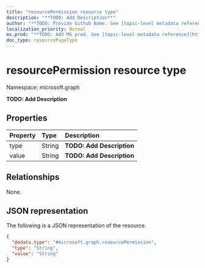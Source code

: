 ```yaml
---
title: "resourcePermission resource type"
description: "**TODO: Add Description**"
author: "**TODO: Provide Github Name. See [topic-level metadata reference](https://msgo.azurewebsites.net/add/document/guidelines/metadata.html#topic-level-metadata)**"
localization_priority: Normal
ms.prod: "**TODO: Add MS prod. See [topic-level metadata reference](https://msgo.azurewebsites.net/add/document/guidelines/metadata.html#topic-level-metadata)**"
doc_type: resourcePageType
---
```


# resourcePermission resource type

Namespace: microsoft.graph

**TODO: Add Description**

## Properties
|Property|Type|Description|
|:---|:---|:---|
|type|String|**TODO: Add Description**|
|value|String|**TODO: Add Description**|

## Relationships
None.

## JSON representation
The following is a JSON representation of the resource.
<!-- {
  "blockType": "resource",
  "@odata.type": "microsoft.graph.resourcePermission"
}
-->
``` json
{
  "@odata.type": "#microsoft.graph.resourcePermission",
  "type": "String",
  "value": "String"
}
```

